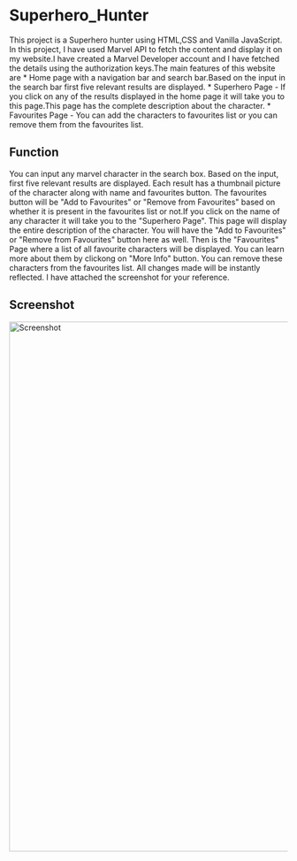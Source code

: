 # Superhero_Hunter

This project is a Superhero hunter using HTML,CSS and Vanilla JavaScript. In this project, I have used Marvel API to fetch the content and display it on my website.I have created a Marvel Developer account and I have fetched the details using the authorization keys.The main features of this website are
    * Home page with a navigation bar and search bar.Based on the input in the search bar first five relevant results are displayed.
    * Superhero Page - If you click on any of the results displayed in the home page it will take you to this page.This page has the complete description about the character.
    * Favourites Page - You can add the characters to favourites list or you can remove them from the favourites list. 


## Function

You can input any marvel character in the search box. Based on the input, first five relevant results are displayed. Each result has a thumbnail picture of the character along with name and favourites button. The favourites button will be "Add to Favourites" or "Remove from Favourites" based on whether it is present in the favourites list or not.If you click on the name of any character it will take you to the "Superhero Page". This page will display the entire description of the character. You will  have the  "Add to Favourites" or "Remove from Favourites" button here as well. Then is the "Favourites" Page where a list of all favourite characters will be displayed. You can learn more about them by clickong on "More Info" button. You can remove these characters from the favourites list. All changes made will be instantly reflected. I have attached the screenshot for your reference.

## Screenshot
<img width="958" alt="Screenshot" src="https://github.com/Vishalini24/Superhero_Hunter/assets/63181262/aa9d35de-5b57-4e05-8967-7b387c8db72e">

